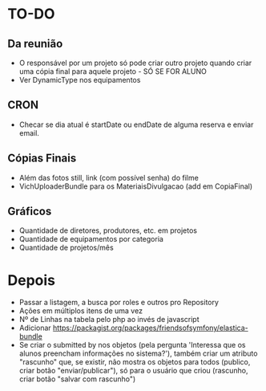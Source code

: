 # TO-DO

## Da reunião
- O responsável por um projeto só pode criar outro projeto quando criar uma cópia final para aquele projeto - SÓ SE FOR ALUNO
- Ver DynamicType nos equipamentos

## CRON
- Checar se dia atual é startDate ou endDate de alguma reserva e enviar email.

## Cópias Finais
- Além das fotos still, link (com possível senha) do filme
- VichUploaderBundle para os MateriaisDivulgacao (add em CopiaFinal)

## Gráficos
- Quantidade de diretores, produtores, etc. em projetos
- Quantidade de equipamentos por categoria
- Quantidade de projetos/mês

# Depois
- Passar a listagem, a busca por roles e outros pro Repository
- Ações em múltiplos itens de uma vez
- Nº de Linhas na tabela pelo php ao invés de javascript
- Adicionar https://packagist.org/packages/friendsofsymfony/elastica-bundle
- Se criar o submitted by nos objetos (pela pergunta 'Interessa que os alunos preencham informações no sistema?'), também criar um atributo "rascunho" que, se existir, não mostra os objetos para todos (publico, criar botão "enviar/publicar"), só para o usuário que criou (rascunho, criar botão "salvar com rascunho")
